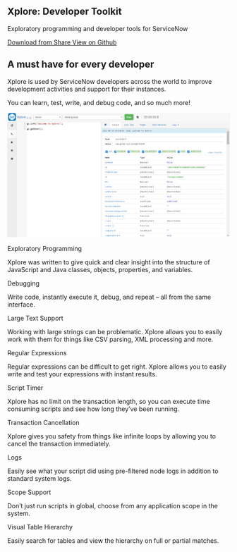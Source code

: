 <section class="jumbotron text-center">
  <div class="container">
    <h1 class="jumbotron-heading">Xplore: Developer Toolkit</h1>
    <p class="lead text-muted">Exploratory programming and developer tools for ServiceNow</p>
    <p>
      <a class="btn btn-primary my-2" href="https://developer.servicenow.com/connect.do#!/share/contents/9650888_xplore_developer_toolkit" rel="noopener noreferrer">
        Download from Share
      </a>
     <a class="btn btn-secondary my-2" href="https://github.com/jneale/Xplore"
     rel="noopener noreferrer">
        View on Github
      </a>
    </p>
  </div>
</section>

<section>
  <div class="container">
    <div>
      <div class="feature-block text-center">
        <h2 class="feature-headline">A must have for every developer</h2>
        <div class="feature-narrative w-richtext">
          <p>Xplore is used by ServiceNow developers across the world to improve development activities and support for their instances.</p>
          <p>You can learn, test, write, and debug code, and so much more!</p>
        </div>
      </div>
    </div>
    <div>
      <img class="img-fluid" src="assets/xplore-screenshot.png">
    </div>
  </div>
</section>

<section>
  <div class="container">
    <div class="row">
      <div class="col-sm-4">
        <div class="feature5-item-wrap">
          <p class="text-20">Exploratory Programming</p>
          <p class="text-14 text-14-60">Xplore was written to give quick and 
            clear insight into the structure of JavaScript and Java classes, 
            objects, properties, and variables.</p>
        </div>
      </div>
      <div class="col-sm-4">
        <div class="feature5-item-wrap">
          <p class="text-20">Debugging</p>
          <p class="text-14 text-14-60">Write code, instantly execute it, debug,
            and repeat – all from the same interface.</p>
        </div>
      </div>
      <div class="col-sm-4">
        <div class="feature5-item-wrap">
          <p class="text-20">Large Text Support</p>
          <p class="text-14 text-14-60">Working with large strings can be
            problematic. Xplore allows you to easily work with them for things
            like CSV parsing, XML processing and more.</p>
        </div>
      </div>
      <div class="col-sm-4">
        <div class="feature5-item-wrap">
          <p class="text-20">Regular Expressions</p>
          <p class="text-14 text-14-60">Regular expressions can be difficult to
            get right. Xplore allows you to easily write and test your expressions
            with instant results.</p>
        </div>
      </div>
      <div class="col-sm-4">
        <div class="feature5-item-wrap">
          <p class="text-20">Script Timer</p>
          <p class="text-14 text-14-60">Xplore has no limit on the transaction
            length, so you can execute time consuming scripts and see how long
            they’ve been running.</p>
        </div>
      </div>
      <div class="col-sm-4">
        <div class="feature5-item-wrap">
          <p class="text-20">Transaction Cancellation</p>
          <p class="text-14 text-14-60">Xplore gives you safety from things like
            infinite loops by allowing you to cancel the transaction immediately.</p>
        </div>
      </div>
      <div class="col-sm-4">
        <div class="feature5-item-wrap">
          <p class="text-20">Logs</p>
          <p class="text-14 text-14-60">Easily see what your script did using
            pre-filtered node logs in addition to standard system logs.</p>
        </div>
      </div>
      <div class="col-sm-4">
        <div class="feature5-item-wrap">
          <p class="text-20">Scope Support</p>
          <p class="text-14 text-14-60">Don’t just run scripts in global, choose
            from any application scope in the system.</p>
        </div>
      </div>
      <div class="col-sm-4">
        <div class="feature5-item-wrap">
          <p class="text-20">Visual Table Hierarchy</p>
          <p class="text-14 text-14-60">Easily search for tables and view the
            hierarchy on full or partial matches.</p>
        </div>
      </div>
    </div>
  </div>
</section>